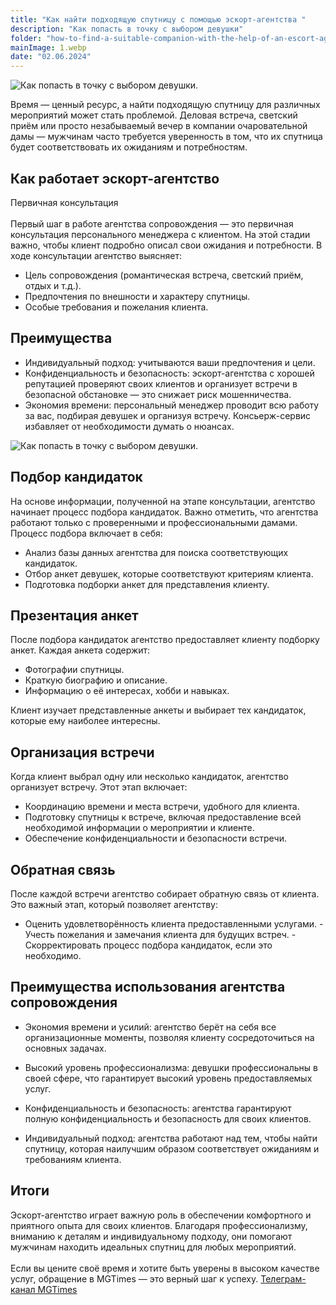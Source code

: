```yaml
---
title: "Как найти подходящую спутницу с помощью эскорт-агентства "
description: "Как попасть в точку с выбором девушки"
folder: "how-to-find-a-suitable-companion-with-the-help-of-an-escort-agency"
mainImage: 1.webp
date: "02.06.2024"
---
```


![Как попасть в точку с выбором девушки.](/assets/img/media/how-to-find-a-suitable-companion-with-the-help-of-an-escort-agency/1.webp "Как попасть в точку с выбором девушки.")

Время — ценный ресурс, а найти подходящую спутницу для различных мероприятий может стать проблемой. Деловая встреча, светский приём или просто незабываемый вечер в компании очаровательной дамы — мужчинам часто требуется уверенность в том, что их спутница будет соответствовать их ожиданиям и потребностям.

## Как работает эскорт-агентство

Первичная консультация
<br><br>
Первый шаг в работе агентства сопровождения — это первичная консультация персонального менеджера с клиентом. На этой стадии важно, чтобы клиент подробно описал свои ожидания и потребности. В ходе консультации агентство выясняет:

- Цель сопровождения (романтическая встреча, светский приём, отдых и т.д.).
- Предпочтения по внешности и характеру спутницы.
- Особые требования и пожелания клиента.

## Преимущества

- Индивидуальный подход: учитываются ваши предпочтения и цели.
- Конфиденциальность и безопасность: эскорт-агентства с хорошей репутацией проверяют своих клиентов и организует встречи в безопасной обстановке — это снижает риск мошенничества.
- Экономия времени: персональный менеджер проводит всю работу за вас, подбирая девушек и организуя встречу. Консьерж-сервис избавляет от необходимости думать о нюансах.

![Как попасть в точку с выбором девушки.](/assets/img/media/how-to-find-a-suitable-companion-with-the-help-of-an-escort-agency/2.webp "Как попасть в точку с выбором девушки.")

## Подбор кандидаток

На основе информации, полученной на этапе консультации, агентство начинает процесс подбора кандидаток. Важно отметить, что агентства работают только с проверенными и профессиональными дамами. Процесс подбора включает в себя:

- Анализ базы данных агентства для поиска соответствующих кандидаток.
- Отбор анкет девушек, которые соответствуют критериям клиента.
- Подготовка подборки анкет для представления клиенту.

## Презентация анкет

После подбора кандидаток агентство предоставляет клиенту подборку анкет. Каждая анкета содержит:

- Фотографии спутницы.
- Краткую биографию и описание.
- Информацию о её интересах, хобби и навыках.

Клиент изучает представленные анкеты и выбирает тех кандидаток, которые ему наиболее интересны.

## Организация встречи

Когда клиент выбрал одну или несколько кандидаток, агентство организует встречу. Этот этап включает:

- Координацию времени и места встречи, удобного для клиента.
- Подготовку спутницы к встрече, включая предоставление всей необходимой информации о мероприятии и клиенте.
- Обеспечение конфиденциальности и безопасности встречи.

## Обратная связь

После каждой встречи агентство собирает обратную связь от клиента. Это важный этап, который позволяет агентству:

- Оценить удовлетворённость клиента предоставленными услугами. - Учесть пожелания и замечания клиента для будущих встреч. - Скорректировать процесс подбора кандидаток, если это необходимо.

## Преимущества использования агентства сопровождения

- Экономия времени и усилий: агентство берёт на себя все организационные моменты, позволяя клиенту сосредоточиться на основных задачах.

- Высокий уровень профессионализма: девушки профессиональны в своей сфере, что гарантирует высокий уровень предоставляемых услуг.

- Конфиденциальность и безопасность: агентства гарантируют полную конфиденциальность и безопасность для своих клиентов.

- Индивидуальный подход: агентства работают над тем, чтобы найти спутницу, которая наилучшим образом соответствует ожиданиям и требованиям клиента.

## Итоги

Эскорт-агентство играет важную роль в обеспечении комфортного и приятного опыта для своих клиентов. Благодаря профессионализму, вниманию к деталям и индивидуальному подходу, они помогают мужчинам находить идеальных спутниц для любых мероприятий.
<br><br>
Если вы цените своё время и хотите быть уверены в высоком качестве услуг, обращение в MGTimes — это верный шаг к успеху.
<a href="https://t.me/moscowgoldentimes" class="menu__link">Телеграм-канал MGTimes</a>
